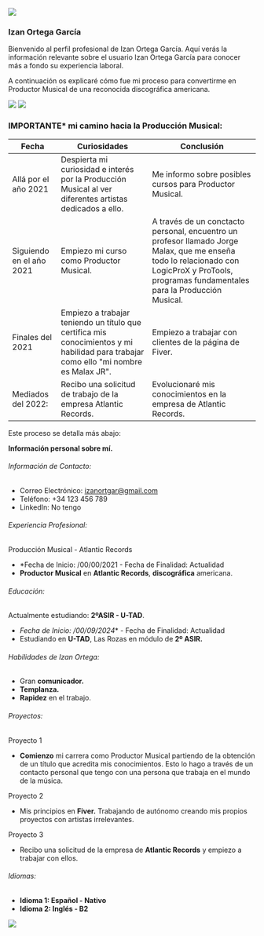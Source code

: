 ![](https://static.vecteezy.com/system/resources/previews/001/311/225/original/abstract-blue-horizontal-polygon-banner-free-vector.jpg)

### Izan Ortega García

Bienvenido al perfil profesional de Izan Ortega García. Aquí verás la información relevante sobre el usuario Izan Ortega García para conocer más a fondo su experiencia laboral.

A continuación os explicaré cómo fue mi proceso para convertirme en Productor Musical de una reconocida discográfica americana.

![](https://img.shields.io/github/stars/pandao/editor.md.svg) ![](https://img.shields.io/github/forks/pandao/editor.md.svg) 

### IMPORTANTE* mi camino hacia la Producción Musical:

|Fecha|Curiosidades|Conclusión|
| --------| --------| --------|
| Allá por el año 2021| Despierta mi curiosidad e interés por la Producción Musical al ver diferentes artistas dedicados a ello.|Me informo sobre posibles cursos para Productor Musical.|
|Siguiendo en el año 2021|Empiezo mi curso como Productor Musical.|A través de un conctacto personal, encuentro un profesor llamado Jorge Malax, que me enseña todo lo relacionado con LogicProX y ProTools, programas fundamentales para la Producción Musical.|
|Finales del 2021|Empiezo a trabajar teniendo un título que certifica mis conocimientos y mi habilidad para trabajar como ello "mi nombre es Malax JR".|Empiezo a trabajar con clientes de la página de Fiver.|
|Mediados del 2022:|Recibo una solicitud de trabajo de la empresa Atlantic Records.|Evolucionaré mis conocimientos en la empresa de Atlantic Records.|

Este proceso se detalla más abajo:

**Información personal sobre mí.**

###### _Información de Contacto:_
- Correo Electrónico: izanortgar@gmail.com
- Teléfono: +34 123 456 789
- LinkedIn: No tengo

###### _Experiencia Profesional:_
Producción Musical - Atlantic Records
- *Fecha de Inicio: /00/00/2021 - Fecha de Finalidad: Actualidad
- **Productor Musical** en **Atlantic Records**, **discográfica** americana.

###### _Educación:_
 Actualmente estudiando: **2ºASIR - U-TAD**.
- *Fecha de Inicio: /00/09/2024** - Fecha de Finalidad: Actualidad
- Estudiando en **U-TAD**, Las Rozas en módulo de **2º ASIR.**

###### _Habilidades de Izan Ortega:_
- Gran **comunicador.**
- **Templanza.**
- **Rapidez** en el trabajo.

###### _Proyectos:_
Proyecto 1
- **Comienzo** mi carrera como Productor Musical partiendo de la obtención de un título que acredita mis conocimientos. Esto lo hago a través de un contacto personal que tengo con una persona que trabaja en el mundo de la música.

Proyecto 2
- Mis principios en **Fiver.** Trabajando de autónomo creando mis propios proyectos con artistas irrelevantes. 

Proyecto 3
- Recibo una solicitud de la empresa de **Atlantic Records** y empiezo a trabajar con ellos.

###### _Idiomas:_
- **Idioma 1: Español - Nativo**
- **Idioma 2: Inglés - B2**

![](https://th.bing.com/th/id/OIP.Z0crTG-qliVieHWVLUrgQQHaEo?rs=1&pid=ImgDetMain)
